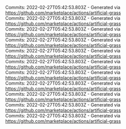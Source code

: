 Commits: 2022-02-27T05:42:53.803Z - Generated via https://github.com/marketplace/actions/artificial-grass
<br>
Commits: 2022-02-27T05:42:53.803Z - Generated via https://github.com/marketplace/actions/artificial-grass
<br>
Commits: 2022-02-27T05:42:53.803Z - Generated via https://github.com/marketplace/actions/artificial-grass
<br>
Commits: 2022-02-27T05:42:53.803Z - Generated via https://github.com/marketplace/actions/artificial-grass
<br>
Commits: 2022-02-27T05:42:53.803Z - Generated via https://github.com/marketplace/actions/artificial-grass
<br>
Commits: 2022-02-27T05:42:53.803Z - Generated via https://github.com/marketplace/actions/artificial-grass
<br>
Commits: 2022-02-27T05:42:53.803Z - Generated via https://github.com/marketplace/actions/artificial-grass
<br>
Commits: 2022-02-27T05:42:53.803Z - Generated via https://github.com/marketplace/actions/artificial-grass
<br>
Commits: 2022-02-27T05:42:53.803Z - Generated via https://github.com/marketplace/actions/artificial-grass
<br>
Commits: 2022-02-27T05:42:53.803Z - Generated via https://github.com/marketplace/actions/artificial-grass
<br>
Commits: 2022-02-27T05:42:53.803Z - Generated via https://github.com/marketplace/actions/artificial-grass
<br>
